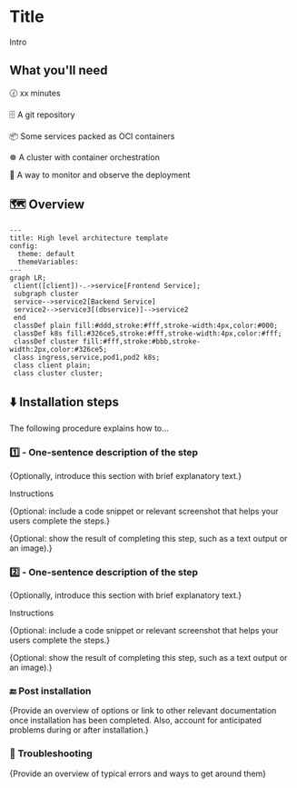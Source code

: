 
# Title

Intro

## What you'll need

🕜 xx minutes

🗄️ A git repository

📦   Some services packed as OCI containers

☸️  A cluster with container orchestration

🔎 A way to monitor and observe the deployment

## 🗺️ Overview

```mermaid
---
title: High level architecture template
config:
  theme: default
  themeVariables:
---
graph LR;
 client([client])-.->service[Frontend Service];
 subgraph cluster
 service-->service2[Backend Service]
 service2-->service3[(dbservice)]-->service2
 end
 classDef plain fill:#ddd,stroke:#fff,stroke-width:4px,color:#000;
 classDef k8s fill:#326ce5,stroke:#fff,stroke-width:4px,color:#fff;
 classDef cluster fill:#fff,stroke:#bbb,stroke-width:2px,color:#326ce5;
 class ingress,service,pod1,pod2 k8s;
 class client plain;
 class cluster cluster;
```

## ⬇️ Installation steps

The following procedure explains how to...

### 1️⃣ - One-sentence description of the step

{Optionally, introduce this section with brief explanatory text.}

Instructions

{Optional: include a code snippet or relevant screenshot that helps your users complete the steps.}

{Optional: show the result of completing this step, such as a text output or an image).}

### 2️⃣  - One-sentence description of the step

{Optionally, introduce this section with brief explanatory text.}

Instructions

{Optional: include a code snippet or relevant screenshot that helps your users complete the steps.}

{Optional: show the result of completing this step, such as a text output or an image).}

### 🔚  Post installation

{Provide an overview of options or link to other relevant documentation once installation has been completed. Also, account for anticipated problems during or after installation.}

### 🚨  Troubleshooting

{Provide an overview of typical errors and ways to get around them}
